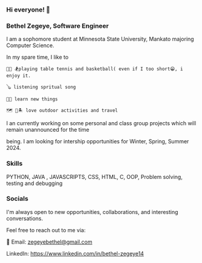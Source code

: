 ### Hi everyone! 👋

### Bethel Zegeye, Software Engineer

I am a sophomore student at Minnesota State University, Mankato majoring Computer Science.

In my spare time, I like to 

    🏀🏓 🏂playing table tennis and basketball( even if I too short😁, i enjoy it.
    
    🪕 listening spritual song
    
    👩‍💻 learn new things
    
    🗺 🛫🏝 love outdoor activities and travel


I an currently working on some personal and class group projects which will remain unannounced for the time 

being. I am looking for intership opportunities for Winter, Spring, Summer 2024.

### Skills

PYTHON, JAVA , JAVASCRIPTS, CSS, HTML, C, OOP, Problem solving, testing and debugging

### Socials

I'm always open to new opportunities, collaborations, and interesting conversations.

Feel free to reach out to me via:

📩 Email: zegeyebethel@gmail.com

LinkedIn: https://www.linkedin.com/in/bethel-zegeye14

